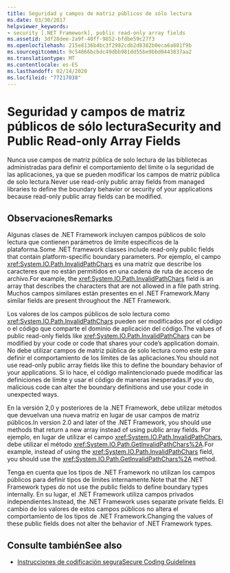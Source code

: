 ```yaml
---
title: Seguridad y campos de matriz públicos de sólo lectura
ms.date: 03/30/2017
helpviewer_keywords:
- security [.NET Framework], public read-only array fields
ms.assetid: 3df28dee-2a9f-40ff-9852-bfdbe59c27f3
ms.openlocfilehash: 215e8136b4bc3f2982cdb2d8382b0eca6a881f9b
ms.sourcegitcommit: 9c54866bcbdc49dbb981dd55be9bbd0443837aa2
ms.translationtype: MT
ms.contentlocale: es-ES
ms.lasthandoff: 02/14/2020
ms.locfileid: "77217038"
---
```

# <a name="security-and-public-read-only-array-fields"></a><span data-ttu-id="988bc-102">Seguridad y campos de matriz públicos de sólo lectura</span><span class="sxs-lookup"><span data-stu-id="988bc-102">Security and Public Read-only Array Fields</span></span>
<span data-ttu-id="988bc-103">Nunca use campos de matriz pública de solo lectura de las bibliotecas administradas para definir el comportamiento del límite o la seguridad de las aplicaciones, ya que se pueden modificar los campos de matriz pública de solo lectura.</span><span class="sxs-lookup"><span data-stu-id="988bc-103">Never use read-only public array fields from managed libraries to define the boundary behavior or security of your applications because read-only public array fields can be modified.</span></span>  
  
## <a name="remarks"></a><span data-ttu-id="988bc-104">Observaciones</span><span class="sxs-lookup"><span data-stu-id="988bc-104">Remarks</span></span>  
 <span data-ttu-id="988bc-105">Algunas clases de .NET Framework incluyen campos públicos de solo lectura que contienen parámetros de límite específicos de la plataforma.</span><span class="sxs-lookup"><span data-stu-id="988bc-105">Some .NET framework classes include read-only public fields that contain platform-specific boundary parameters.</span></span>  <span data-ttu-id="988bc-106">Por ejemplo, el campo <xref:System.IO.Path.InvalidPathChars> es una matriz que describe los caracteres que no están permitidos en una cadena de ruta de acceso de archivo.</span><span class="sxs-lookup"><span data-stu-id="988bc-106">For example, the <xref:System.IO.Path.InvalidPathChars> field is an array that describes the characters that are not allowed in a file path string.</span></span>  <span data-ttu-id="988bc-107">Muchos campos similares están presentes en el .NET Framework.</span><span class="sxs-lookup"><span data-stu-id="988bc-107">Many similar fields are present throughout the .NET Framework.</span></span>  
  
 <span data-ttu-id="988bc-108">Los valores de los campos públicos de solo lectura como <xref:System.IO.Path.InvalidPathChars> pueden ser modificados por el código o el código que comparte el dominio de aplicación del código.</span><span class="sxs-lookup"><span data-stu-id="988bc-108">The values of public read-only fields like <xref:System.IO.Path.InvalidPathChars> can be modified by your code or code that shares your code’s application domain.</span></span>  <span data-ttu-id="988bc-109">No debe utilizar campos de matriz pública de solo lectura como este para definir el comportamiento de los límites de las aplicaciones.</span><span class="sxs-lookup"><span data-stu-id="988bc-109">You should not use read-only public array fields like this to define the boundary behavior of your applications.</span></span>  <span data-ttu-id="988bc-110">Si lo hace, el código malintencionado puede modificar las definiciones de límite y usar el código de maneras inesperadas.</span><span class="sxs-lookup"><span data-stu-id="988bc-110">If you do, malicious code can alter the boundary definitions and use your code in unexpected ways.</span></span>  
  
 <span data-ttu-id="988bc-111">En la versión 2,0 y posteriores de la .NET Framework, debe utilizar métodos que devuelvan una nueva matriz en lugar de usar campos de matriz públicos.</span><span class="sxs-lookup"><span data-stu-id="988bc-111">In version 2.0 and later of the .NET Framework, you should use methods that return a new array instead of using public array fields.</span></span>  <span data-ttu-id="988bc-112">Por ejemplo, en lugar de utilizar el campo <xref:System.IO.Path.InvalidPathChars>, debe utilizar el método <xref:System.IO.Path.GetInvalidPathChars%2A>.</span><span class="sxs-lookup"><span data-stu-id="988bc-112">For example, instead of using the <xref:System.IO.Path.InvalidPathChars> field, you should use the <xref:System.IO.Path.GetInvalidPathChars%2A> method.</span></span>  
  
 <span data-ttu-id="988bc-113">Tenga en cuenta que los tipos de .NET Framework no utilizan los campos públicos para definir tipos de límites internamente.</span><span class="sxs-lookup"><span data-stu-id="988bc-113">Note that the .NET Framework types do not use the public fields to define boundary types internally.</span></span>  <span data-ttu-id="988bc-114">En su lugar, el .NET Framework utiliza campos privados independientes.</span><span class="sxs-lookup"><span data-stu-id="988bc-114">Instead, the .NET Framework uses separate private fields.</span></span>  <span data-ttu-id="988bc-115">El cambio de los valores de estos campos públicos no altera el comportamiento de los tipos de .NET Framework.</span><span class="sxs-lookup"><span data-stu-id="988bc-115">Changing the values of these public fields does not alter the behavior of .NET Framework types.</span></span>  
  
## <a name="see-also"></a><span data-ttu-id="988bc-116">Consulte también</span><span class="sxs-lookup"><span data-stu-id="988bc-116">See also</span></span>

- [<span data-ttu-id="988bc-117">Instrucciones de codificación segura</span><span class="sxs-lookup"><span data-stu-id="988bc-117">Secure Coding Guidelines</span></span>](../../standard/security/secure-coding-guidelines.md)
